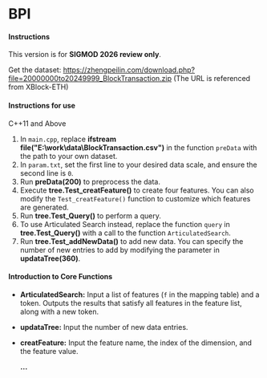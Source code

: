 # BPI

#### Instructions

This version is for **SIGMOD 2026 review only**.

Get the dataset: https://zhengpeilin.com/download.php?file=20000000to20249999_BlockTransaction.zip (The URL is referenced from XBlock-ETH)

#### Instructions for use  
C++11 and Above

1. In `main.cpp`, replace **ifstream file("E:\\work\\data\\BlockTransaction.csv")** in the function `preData` with the path to your own dataset.  
2. In `param.txt`, set the first line to your desired data scale, and ensure the second line is `0`.  
3. Run **preData(200)** to preprocess the data.  
4. Execute **tree.Test_creatFeature()** to create four features. You can also modify the `Test_creatFeature()` function to customize which features are generated.  
5. Run **tree.Test_Query()** to perform a query.  
6. To use Articulated Search instead, replace the function `query` in **tree.Test_Query()** with a call to the function `ArticulatedSearch`.  
7. Run **tree.Test_addNewData()** to add new data. You can specify the number of new entries to add by modifying the parameter in **updataTree(360)**.

#### Introduction to Core Functions
- **ArticulatedSearch:** Input a list of features (`f` in the mapping table) and a token. Outputs the results that satisfy all features in the feature list, along with a new token.
- **updataTree:** Input the number of new data entries.
- **creatFeature:** Input the feature name, the index of the dimension, and the feature value.
  
  **...**
